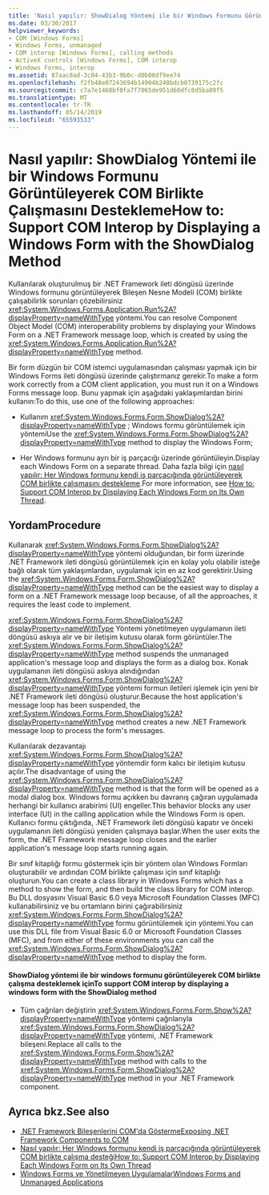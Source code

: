 ```yaml
---
title: 'Nasıl yapılır: ShowDialog Yöntemi ile bir Windows Formunu Görüntüleyerek COM Birlikte Çalışmasını Destekleme'
ms.date: 03/30/2017
helpviewer_keywords:
- COM [Windows Forms]
- Windows Forms, unmanaged
- COM interop [Windows Forms], calling methods
- ActiveX controls [Windows Forms], COM interop
- Windows Forms, interop
ms.assetid: 87aac8ad-3c04-43b3-9b0c-d0b00df9ee74
ms.openlocfilehash: f2fb48e07243694b14904b240bdcb0739175c2fc
ms.sourcegitcommit: c7a7e1468bf0fa7f7065de951d60dfc8d5ba89f5
ms.translationtype: MT
ms.contentlocale: tr-TR
ms.lasthandoff: 05/14/2019
ms.locfileid: "65593533"
---
```

# <a name="how-to-support-com-interop-by-displaying-a-windows-form-with-the-showdialog-method"></a><span data-ttu-id="d69af-102">Nasıl yapılır: ShowDialog Yöntemi ile bir Windows Formunu Görüntüleyerek COM Birlikte Çalışmasını Destekleme</span><span class="sxs-lookup"><span data-stu-id="d69af-102">How to: Support COM Interop by Displaying a Windows Form with the ShowDialog Method</span></span>
<span data-ttu-id="d69af-103">Kullanılarak oluşturulmuş bir .NET Framework ileti döngüsü üzerinde Windows formunu görüntüleyerek Bileşen Nesne Modeli (COM) birlikte çalışabilirlik sorunları çözebilirsiniz <xref:System.Windows.Forms.Application.Run%2A?displayProperty=nameWithType> yöntemi.</span><span class="sxs-lookup"><span data-stu-id="d69af-103">You can resolve Component Object Model (COM) interoperability problems by displaying your Windows Form on a .NET Framework message loop, which is created by using the <xref:System.Windows.Forms.Application.Run%2A?displayProperty=nameWithType> method.</span></span>  
  
 <span data-ttu-id="d69af-104">Bir form düzgün bir COM istemci uygulamasından çalışması yapmak için bir Windows Forms ileti döngüsü üzerinde çalıştırmanız gerekir.</span><span class="sxs-lookup"><span data-stu-id="d69af-104">To make a form work correctly from a COM client application, you must run it on a Windows Forms message loop.</span></span> <span data-ttu-id="d69af-105">Bunu yapmak için aşağıdaki yaklaşımlardan birini kullanın:</span><span class="sxs-lookup"><span data-stu-id="d69af-105">To do this, use one of the following approaches:</span></span>  
  
- <span data-ttu-id="d69af-106">Kullanım <xref:System.Windows.Forms.Form.ShowDialog%2A?displayProperty=nameWithType> ; Windows formu görüntülemek için yöntemi</span><span class="sxs-lookup"><span data-stu-id="d69af-106">Use the <xref:System.Windows.Forms.Form.ShowDialog%2A?displayProperty=nameWithType> method to display the Windows Form;</span></span>  
  
- <span data-ttu-id="d69af-107">Her Windows formunu ayrı bir iş parçacığı üzerinde görüntüleyin.</span><span class="sxs-lookup"><span data-stu-id="d69af-107">Display each Windows Form on a separate thread.</span></span> <span data-ttu-id="d69af-108">Daha fazla bilgi için [nasıl yapılır: Her Windows formunu kendi iş parçacığında görüntüleyerek COM birlikte çalışmasını destekleme](how-to-support-com-interop-by-displaying-each-windows-form-on-its-own-thread.md).</span><span class="sxs-lookup"><span data-stu-id="d69af-108">For more information, see [How to: Support COM Interop by Displaying Each Windows Form on Its Own Thread](how-to-support-com-interop-by-displaying-each-windows-form-on-its-own-thread.md).</span></span>  
  
## <a name="procedure"></a><span data-ttu-id="d69af-109">Yordam</span><span class="sxs-lookup"><span data-stu-id="d69af-109">Procedure</span></span>  
 <span data-ttu-id="d69af-110">Kullanarak <xref:System.Windows.Forms.Form.ShowDialog%2A?displayProperty=nameWithType> yöntemi olduğundan, bir form üzerinde .NET Framework ileti döngüsü görüntülemek için en kolay yolu olabilir isteğe bağlı olarak tüm yaklaşımlardan, uygulamak için en az kod gerektirir.</span><span class="sxs-lookup"><span data-stu-id="d69af-110">Using the <xref:System.Windows.Forms.Form.ShowDialog%2A?displayProperty=nameWithType> method can be the easiest way to display a form on a .NET Framework message loop because, of all the approaches, it requires the least code to implement.</span></span>  
  
 <span data-ttu-id="d69af-111"><xref:System.Windows.Forms.Form.ShowDialog%2A?displayProperty=nameWithType> Yöntemi yönetilmeyen uygulamanın ileti döngüsü askıya alır ve bir iletişim kutusu olarak form görüntüler.</span><span class="sxs-lookup"><span data-stu-id="d69af-111">The <xref:System.Windows.Forms.Form.ShowDialog%2A?displayProperty=nameWithType> method suspends the unmanaged application's message loop and displays the form as a dialog box.</span></span> <span data-ttu-id="d69af-112">Konak uygulamanın ileti döngüsü askıya alındığından <xref:System.Windows.Forms.Form.ShowDialog%2A?displayProperty=nameWithType> yöntemi formun iletileri işlemek için yeni bir .NET Framework ileti döngüsü oluşturur.</span><span class="sxs-lookup"><span data-stu-id="d69af-112">Because the host application's message loop has been suspended, the <xref:System.Windows.Forms.Form.ShowDialog%2A?displayProperty=nameWithType> method creates a new .NET Framework message loop to process the form's messages.</span></span>  
  
 <span data-ttu-id="d69af-113">Kullanılarak dezavantajı <xref:System.Windows.Forms.Form.ShowDialog%2A?displayProperty=nameWithType> yöntemdir form kalıcı bir iletişim kutusu açılır.</span><span class="sxs-lookup"><span data-stu-id="d69af-113">The disadvantage of using the <xref:System.Windows.Forms.Form.ShowDialog%2A?displayProperty=nameWithType> method is that the form will be opened as a modal dialog box.</span></span> <span data-ttu-id="d69af-114">Windows formu açıkken bu davranış çağıran uygulamada herhangi bir kullanıcı arabirimi (UI) engeller.</span><span class="sxs-lookup"><span data-stu-id="d69af-114">This behavior blocks any user interface (UI) in the calling application while the Windows Form is open.</span></span> <span data-ttu-id="d69af-115">Kullanıcı formu çıktığında, .NET Framework ileti döngüsü kapatır ve önceki uygulamanın ileti döngüsü yeniden çalışmaya başlar.</span><span class="sxs-lookup"><span data-stu-id="d69af-115">When the user exits the form, the .NET Framework message loop closes and the earlier application's message loop starts running again.</span></span>  
  
 <span data-ttu-id="d69af-116">Bir sınıf kitaplığı formu göstermek için bir yöntem olan Windows Formları oluşturabilir ve ardından COM birlikte çalışması için sınıf kitaplığı oluşturun.</span><span class="sxs-lookup"><span data-stu-id="d69af-116">You can create a class library in Windows Forms which has a method to show the form, and then build the class library for COM interop.</span></span> <span data-ttu-id="d69af-117">Bu DLL dosyasını Visual Basic 6.0 veya Microsoft Foundation Classes (MFC) kullanabilirsiniz ve bu ortamların birini çağırabilirsiniz <xref:System.Windows.Forms.Form.ShowDialog%2A?displayProperty=nameWithType> formu görüntülemek için yöntemi.</span><span class="sxs-lookup"><span data-stu-id="d69af-117">You can use this DLL file from Visual Basic 6.0 or Microsoft Foundation Classes (MFC), and from either of these environments you can call the <xref:System.Windows.Forms.Form.ShowDialog%2A?displayProperty=nameWithType> method to display the form.</span></span>  
  
#### <a name="to-support-com-interop-by-displaying-a-windows-form-with-the-showdialog-method"></a><span data-ttu-id="d69af-118">ShowDialog yöntemi ile bir windows formunu görüntüleyerek COM birlikte çalışma desteklemek için</span><span class="sxs-lookup"><span data-stu-id="d69af-118">To support COM interop by displaying a windows form with the ShowDialog method</span></span>  
  
- <span data-ttu-id="d69af-119">Tüm çağrıları değiştirin <xref:System.Windows.Forms.Form.Show%2A?displayProperty=nameWithType> yöntemi çağrılarıyla <xref:System.Windows.Forms.Form.ShowDialog%2A?displayProperty=nameWithType> yöntemi, .NET Framework bileşeni.</span><span class="sxs-lookup"><span data-stu-id="d69af-119">Replace all calls to the <xref:System.Windows.Forms.Form.Show%2A?displayProperty=nameWithType> method with calls to the <xref:System.Windows.Forms.Form.ShowDialog%2A?displayProperty=nameWithType> method in your .NET Framework component.</span></span>  
  
## <a name="see-also"></a><span data-ttu-id="d69af-120">Ayrıca bkz.</span><span class="sxs-lookup"><span data-stu-id="d69af-120">See also</span></span>

- [<span data-ttu-id="d69af-121">.NET Framework Bileşenlerini COM'da Gösterme</span><span class="sxs-lookup"><span data-stu-id="d69af-121">Exposing .NET Framework Components to COM</span></span>](../../interop/exposing-dotnet-components-to-com.md)
- [<span data-ttu-id="d69af-122">Nasıl yapılır: Her Windows formunu kendi iş parçacığında görüntüleyerek COM birlikte çalışma desteği</span><span class="sxs-lookup"><span data-stu-id="d69af-122">How to: Support COM Interop by Displaying Each Windows Form on Its Own Thread</span></span>](how-to-support-com-interop-by-displaying-each-windows-form-on-its-own-thread.md)
- [<span data-ttu-id="d69af-123">Windows Forms ve Yönetilmeyen Uygulamalar</span><span class="sxs-lookup"><span data-stu-id="d69af-123">Windows Forms and Unmanaged Applications</span></span>](windows-forms-and-unmanaged-applications.md)
